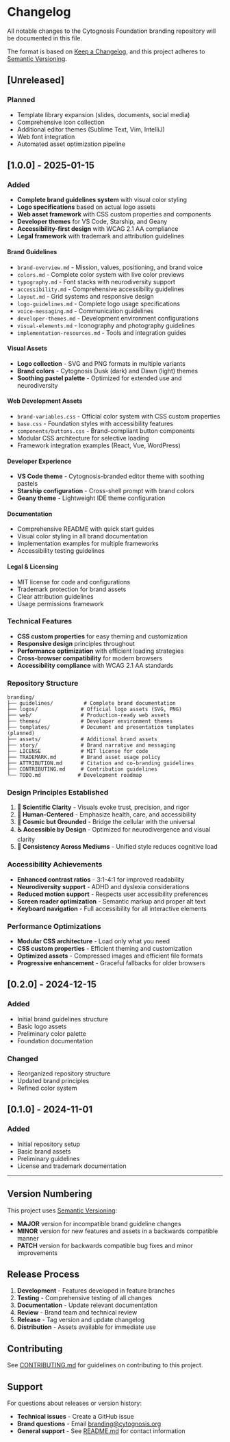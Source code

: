 # Changelog

All notable changes to the Cytognosis Foundation branding repository will be documented in this file.

The format is based on [Keep a Changelog](https://keepachangelog.com/en/1.0.0/),
and this project adheres to [Semantic Versioning](https://semver.org/spec/v2.0.0.html).

## [Unreleased]

### Planned
- Template library expansion (slides, documents, social media)
- Comprehensive icon collection
- Additional editor themes (Sublime Text, Vim, IntelliJ)
- Web font integration
- Automated asset optimization pipeline

## [1.0.0] - 2025-01-15

### Added
- **Complete brand guidelines system** with visual color styling
- **Logo specifications** based on actual logo assets
- **Web asset framework** with CSS custom properties and components
- **Developer themes** for VS Code, Starship, and Geany
- **Accessibility-first design** with WCAG 2.1 AA compliance
- **Legal framework** with trademark and attribution guidelines

#### Brand Guidelines
- `brand-overview.md` - Mission, values, positioning, and brand voice
- `colors.md` - Complete color system with live color previews
- `typography.md` - Font stacks with neurodiversity support
- `accessibility.md` - Comprehensive accessibility guidelines
- `layout.md` - Grid systems and responsive design
- `logo-guidelines.md` - Complete logo usage specifications
- `voice-messaging.md` - Communication guidelines
- `developer-themes.md` - Development environment configurations
- `visual-elements.md` - Iconography and photography guidelines
- `implementation-resources.md` - Tools and integration guides

#### Visual Assets
- **Logo collection** - SVG and PNG formats in multiple variants
- **Brand colors** - Cytognosis Dusk (dark) and Dawn (light) themes
- **Soothing pastel palette** - Optimized for extended use and neurodiversity

#### Web Development Assets
- `brand-variables.css` - Official color system with CSS custom properties
- `base.css` - Foundation styles with accessibility features
- `components/buttons.css` - Brand-compliant button components
- Modular CSS architecture for selective loading
- Framework integration examples (React, Vue, WordPress)

#### Developer Experience
- **VS Code theme** - Cytognosis-branded editor theme with soothing pastels
- **Starship configuration** - Cross-shell prompt with brand colors
- **Geany theme** - Lightweight IDE theme configuration

#### Documentation
- Comprehensive README with quick start guides
- Visual color styling in all brand documentation
- Implementation examples for multiple frameworks
- Accessibility testing guidelines

#### Legal & Licensing
- MIT license for code and configurations
- Trademark protection for brand assets
- Clear attribution guidelines
- Usage permissions framework

### Technical Features
- **CSS custom properties** for easy theming and customization
- **Responsive design** principles throughout
- **Performance optimization** with efficient loading strategies
- **Cross-browser compatibility** for modern browsers
- **Accessibility compliance** with WCAG 2.1 AA standards

### Repository Structure
```
branding/
├── guidelines/          # Complete brand documentation
├── logos/              # Official logo assets (SVG, PNG)
├── web/                # Production-ready web assets
├── themes/             # Developer environment themes
├── templates/          # Document and presentation templates (planned)
├── assets/             # Additional brand assets
├── story/              # Brand narrative and messaging
├── LICENSE             # MIT license for code
├── TRADEMARK.md        # Brand asset usage policy
├── ATTRIBUTION.md      # Citation and co-branding guidelines
├── CONTRIBUTING.md     # Contribution guidelines
└── TODO.md            # Development roadmap
```

### Design Principles Established
1. **🔬 Scientific Clarity** - Visuals evoke trust, precision, and rigor
2. **👥 Human-Centered** - Emphasize health, care, and accessibility
3. **🌌 Cosmic but Grounded** - Bridge the cellular with the universal
4. **♿ Accessible by Design** - Optimized for neurodivergence and visual clarity
5. **🎨 Consistency Across Mediums** - Unified style reduces cognitive load

### Accessibility Achievements
- **Enhanced contrast ratios** - 3:1-4:1 for improved readability
- **Neurodiversity support** - ADHD and dyslexia considerations
- **Reduced motion support** - Respects user accessibility preferences
- **Screen reader optimization** - Semantic markup and proper alt text
- **Keyboard navigation** - Full accessibility for all interactive elements

### Performance Optimizations
- **Modular CSS architecture** - Load only what you need
- **CSS custom properties** - Efficient theming and customization
- **Optimized assets** - Compressed images and efficient file formats
- **Progressive enhancement** - Graceful fallbacks for older browsers

## [0.2.0] - 2024-12-15

### Added
- Initial brand guidelines structure
- Basic logo assets
- Preliminary color palette
- Foundation documentation

### Changed
- Reorganized repository structure
- Updated brand principles
- Refined color system

## [0.1.0] - 2024-11-01

### Added
- Initial repository setup
- Basic brand assets
- Preliminary guidelines
- License and trademark documentation

---

## Version Numbering

This project uses [Semantic Versioning](https://semver.org/):

- **MAJOR** version for incompatible brand guideline changes
- **MINOR** version for new features and assets in a backwards compatible manner
- **PATCH** version for backwards compatible bug fixes and minor improvements

## Release Process

1. **Development** - Features developed in feature branches
2. **Testing** - Comprehensive testing of all changes
3. **Documentation** - Update relevant documentation
4. **Review** - Brand team and technical review
5. **Release** - Tag version and update changelog
6. **Distribution** - Assets available for immediate use

## Contributing

See [CONTRIBUTING.md](./CONTRIBUTING.md) for guidelines on contributing to this project.

## Support

For questions about releases or version history:
- **Technical issues** - Create a GitHub issue
- **Brand questions** - Email branding@cytognosis.org
- **General support** - See [README.md](./README.md) for contact information
